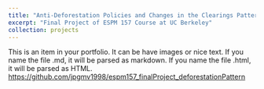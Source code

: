 ```yaml
---
title: "Anti-Deforestation Policies and Changes in the Clearings Pattern: Brazilian Amazon Case"
excerpt: "Final Project of ESPM 157 Course at UC Berkeley"
collection: projects
---
```


This is an item in your portfolio. It can be have images or nice text. If you name the file .md, it will be parsed as markdown. If you name the file .html, it will be parsed as HTML. 
<https://github.com/jpgmv1998/espm157_finalProject_deforestationPattern>